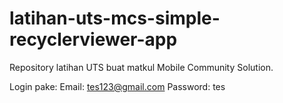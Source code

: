 # latihan-uts-mcs-simple-recyclerviewer-app

Repository latihan UTS buat matkul Mobile Community Solution.

Login pake:
Email: tes123@gmail.com
Password: tes
